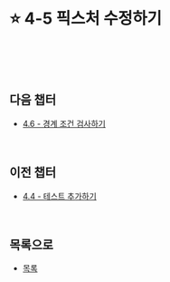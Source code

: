 # :star: 4-5 픽스처 수정하기

<br>

<br>

<br>

## 다음 챕터

- [4.6 - 경계 조건 검사하기](https://github.com/Esoolgnah/Summary_of_Refactoring_2nd_Edition/blob/main/Notes/04_테스트_구축하기/04_06_경계_조건_검사하기.md)

<br>

## 이전 챕터

- [4.4 - 테스트 추가하기](https://github.com/Esoolgnah/Summary_of_Refactoring_2nd_Edition/blob/main/Notes/04_테스트_구축하기/04_04_테스트_추가하기.md)

<br>

## 목록으로

- [목록](https://github.com/Esoolgnah/Summary_of_Refactoring_2nd_Edition/blob/main/Notes/04_테스트_구축하기/04_00_테스트_구축하기.md)
